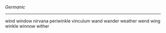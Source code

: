 *Germanic*

---
wind
window
nirvana
periwinkle
vinculum
wand
wander
weather
wend
wing
winkle
winnow
wither
